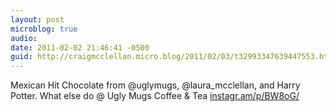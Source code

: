 ```yaml
---
layout: post
microblog: true
audio: 
date: 2011-02-02 21:46:41 -0500
guid: http://craigmcclellan.micro.blog/2011/02/03/t32993347639447553.html
---
```

Mexican Hit Chocolate from @uglymugs, @laura_mcclellan, and Harry Potter. What else do   @ Ugly Mugs Coffee &amp; Tea [instagr.am/p/BW8oG/](http://instagr.am/p/BW8oG/)
